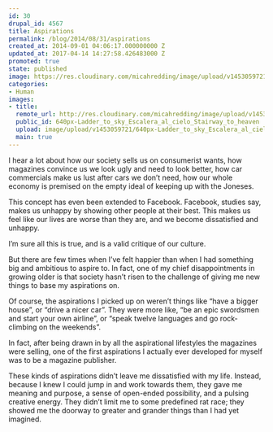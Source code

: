```yaml
---
id: 30
drupal_id: 4567
title: Aspirations
permalink: /blog/2014/08/31/aspirations
created_at: 2014-09-01 04:06:17.000000000 Z
updated_at: 2017-04-14 14:27:58.426483000 Z
promoted: true
state: published
image: https://res.cloudinary.com/micahredding/image/upload/v1453059721/640px-Ladder_to_sky_Escalera_al_cielo_Stairway_to_heaven.jpg
categories:
- Human
images:
- title: 
  remote_url: http://res.cloudinary.com/micahredding/image/upload/v1453059721/640px-Ladder_to_sky_Escalera_al_cielo_Stairway_to_heaven.jpg
  public_id: 640px-Ladder_to_sky_Escalera_al_cielo_Stairway_to_heaven
  upload: image/upload/v1453059721/640px-Ladder_to_sky_Escalera_al_cielo_Stairway_to_heaven.jpg
  main: true
---
```

I hear a lot about how our society sells us on consumerist wants, how magazines convince us we look ugly and need to look better, how car commercials make us lust after cars we don’t need, how our whole economy is premised on the empty ideal of keeping up with the Joneses.

This concept has even been extended to Facebook. Facebook, studies say, makes us unhappy by showing other people at their best. This makes us feel like our lives are worse than they are, and we become dissatisfied and unhappy.

I’m sure all this is true, and is a valid critique of our culture.

But there are few times when I’ve felt happier than when I had something big and ambitious to aspire to. In fact, one of my chief disappointments in growing older is that society hasn’t risen to the challenge of giving me new things to base my aspirations on.

Of course, the aspirations I picked up on weren’t things like “have a bigger house”, or “drive a nicer car”. They were more like, “be an epic swordsmen and start your own airline”, or “speak twelve languages and go rock-climbing on the weekends”.

In fact, after being drawn in by all the aspirational lifestyles the magazines were selling, one of the first aspirations I actually ever developed for myself was to be a magazine publisher.

These kinds of aspirations didn’t leave me dissatisfied with my life. Instead, because I knew I could jump in and work towards them, they gave me meaning and purpose, a sense of open-ended possibility, and a pulsing creative energy. They didn’t limit me to some predefined rat race; they showed me the doorway to greater and grander things than I had yet imagined.

